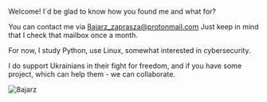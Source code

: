 Welcome!
I`d be glad to know how you found me and what for?

You can contact me via 8ajarz_zaprasza@protonmail.com
Just keep in mind that I check that mailbox once a month.

For now, I study Python, use Linux, somewhat interested in cybersecurity.

I do support Ukrainians in their fight for freedom, and if you have some project, which can help them - we can collaborate.

<p align="left"> <img src="https://komarev.com/ghpvc/?username=8ajarz&label=Profile%20views&color=0e75b6&style=flat" alt="8ajarz" /> </p>
